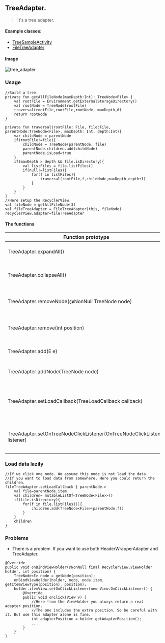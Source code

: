## TreeAdapter.

> It's a tree adapter.


#### Example classes:

* [TreeSampleActivity](app/src/main/java/com/cz/widget/recyclerview/sample/adapter/TreeSampleActivity.kt)
* [FileTreeAdapter](app/src/main/java/com/cz/widget/recyclerview/sample/adapter/impl/FileTreeAdapter.kt )

#### Image
![tree_adapter](https://github.com/momodae/LibraryResources/blob/master/RecyclerViewLibrary/image/adapter/tree_adapter.gif?raw=true)

### Usage

```
//Build a tree.
private fun getAllFileNode(maxDepth:Int): TreeNode<File> {
    val rootFile = Environment.getExternalStorageDirectory()
    val rootNode = TreeNode(rootFile)
    traversal(rootFile,rootFile,rootNode, maxDepth,0)
    return rootNode
}

private fun traversal(rootFile: File, file:File, parentNode:TreeNode<File>, maxDepth: Int, depth:Int){
    var childNode = parentNode
    if(rootFile!=file){
        childNode = TreeNode(parentNode, file)
        parentNode.children.add(childNode)
        parentNode.isLoad=true
    }
    if(maxDepth > depth && file.isDirectory){
        val listFiles = file.listFiles()
        if(null!=listFiles){
            for(f in listFiles){
                traversal(rootFile,f,childNode,maxDepth,depth+1)
            }
        }
    }
}
//Here setup the RecyclerView.
val fileNode = getAllFileNode(3)
val fileTreeAdapter = FileTreeAdapter(this, fileNode)
recyclerView.adapter=fileTreeAdapter
```


#### The functions

| Function prototype | Sample | Note |
| ------ | ------ | ------ |
| TreeAdapter.expandAll() | adapter.expandAll() | expand all the nodes. |
| TreeAdapter.collapseAll() | adapter.collapseAll() | close all the opened nodes. |
| TreeAdapter.removeNode(@NonNull TreeNode<E> node) | adapter.removeNode(node) | Remove a node from tree. |
| TreeAdapter.remove(int position) | adapter.remove(0) | Remove a node by the position |
| TreeAdapter.add(E e) | adapter.add(item) | Add a data as a node |
| TreeAdapter.addNode(TreeNode<E> node) | adapter.addNode(node) | Add a new node |
| TreeAdapter.setLoadCallback(TreeLoadCallback<E> callback)| adapter.setLoadCallback(callback) | Lazily load data from this callback |
| TreeAdapter.setOnTreeNodeClickListener(OnTreeNodeClickListener<E> listener)| adapter.setOnTreeNodeClickListener(listener) | Receive the node click listener. |


### Load data lazily

```
//If we click one node. We assume this node is not load the data.
//If you want to load data from somewhere. Here you could return the children.
fileTreeAdapter.setLoadCallback { parentNode->
    val file=parentNode.item
    val children= mutableListOf<TreeNode<File>>()
    if(file.isDirectory){
        for(f in file.listFiles()){
            children.add(TreeNode<File>(parentNode,f))
        }
    }
    children
}
```



### Problems

* There is a problem. If you want to use both HeaderWrapperAdapter and TreeAdapter.

```
@Override
public void onBindViewHolder(@NonNull final RecyclerView.ViewHolder holder, int position) {
    TreeNode<E> node = getNode(position);
    onBindViewHolder(holder, node, node.item, getItemViewType(position), position);
    holder.itemView.setOnClickListener(new View.OnClickListener() {
        @Override
        public void onClick(View v) {
            //Here from the ViewHolder you always return a real adapter position.
            //The one includes the extra position. So be careful with it. But use this adapter alone is fine.
            int adapterPosition = holder.getAdapterPosition();
            ...
        }
    }
}
```
